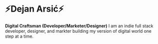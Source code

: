 # ⚡Dejan Arsić⚡
**Digital Craftsman (Developer/Marketer/Designer)**
I am an indie full stack developer, designer, and markter building my version of digital world one step at a time.
